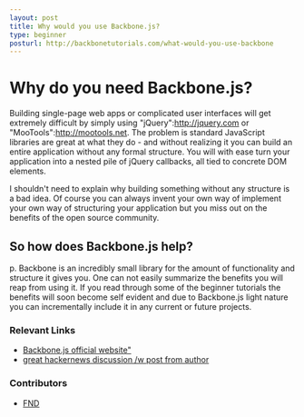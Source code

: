 ```yaml
---
layout: post
title: Why would you use Backbone.js?
type: beginner
posturl: http://backbonetutorials.com/what-would-you-use-backbone
---
```


# Why do you need Backbone.js?

Building single-page web apps or complicated user interfaces will get extremely difficult by simply using "jQuery":http://jquery.com or "MooTools":http://mootools.net.   The problem is standard JavaScript libraries are great at what they do - and without realizing it you can build an entire application without any formal structure.   You will with ease turn your application into a nested pile of jQuery callbacks, all tied to concrete DOM elements.

I shouldn't need to explain why building something without any structure is a bad idea.   Of course you can always invent your own way of implement your own way of structuring your application but you miss out on the benefits of the open source community.



## So how does Backbone.js help?

p. Backbone is an incredibly small library for the amount of functionality and structure it gives you.   One can not easily summarize the benefits you will reap from using it.   If you read through some of the beginner tutorials the benefits will soon become self evident and due to Backbone.js light nature you can incrementally include it in any current or future projects.


### Relevant Links
* [Backbone.js official website"](http://documentcloud.github.com/backbone/)
* [great hackernews discussion /w post from author](http://news.ycombinator.com/item?id=2119704)



### Contributors

* [FND](https://github.com/FND)
